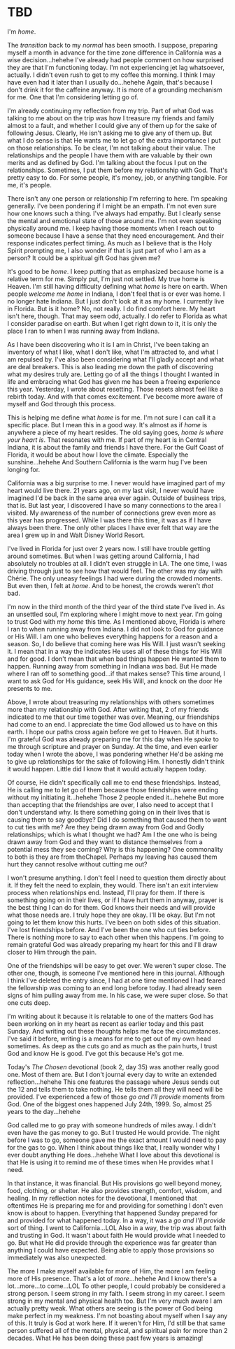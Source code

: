 # TBD

I'm *home*.

The *transition* back to my *normal* has been smooth. I suppose, preparing myself a month in advance for the time zone difference in California was a wise decision...hehehe I've already had people comment on how surprised they are that I'm functioning today. I'm not experiencing jet lag whatsoever, actually. I didn't even rush to get to my coffee this morning. I think I may have even had it later than I usually do...hehehe Again, that's because I don't drink it for the caffeine anyway. It is more of a grounding mechanism for me. One that I'm considering letting go of.

I'm already continuing my reflection from my trip. Part of what God was talking to me about on the trip was how I treasure my friends and family almost to a fault, and whether I could give any of them up for the sake of following Jesus. Clearly, He isn't asking me to give any of them up. But what I do sense is that He wants me to let go of the extra importance I put on those relationships. To be clear, I'm not talking about their value. The relationships and the people I have them with are valuable by their own merits and as defined by God. I'm talking about the focus I put on the relationships. Sometimes, I put them before my relationship with God. That's pretty easy to do. For some people, it's money, job, or anything tangible. For me, it's people.

There isn't any one person or relationship I'm referring to here. I'm speaking generally. I've been pondering if I might be an empath. I'm not even sure how one knows such a thing. I've always had empathy. But I clearly sense the mental and emotional state of those around me. I'm not even speaking physically around me. I keep having those moments when I reach out to someone because I have a sense that they need encouragement. And their response indicates perfect timing. As much as I believe that is the Holy Spirit prompting me, I also wonder if that is just part of who I am as a person? It could be a spiritual gift God has given me?

It's good to be *home*. I keep putting that as emphasized because home is a relative term for me. Simply put, I'm just not settled. My true home is Heaven. I'm still having difficulty defining what *home* is here on earth. When people *welcome me home* in Indiana, I don't feel that is or ever was home. I no longer hate Indiana. But I just don't look at it as my home. I currently live in Florida. But is it home? No, not really. I do find comfort here. My heart isn't here, though. That may seem odd, actually. I do refer to Florida as what I consider paradise on earth. But when I get right down to it, it is only the place I ran to when I was running away from Indiana.

As I have been discovering who it is I am in Christ, I've been taking an inventory of what I like, what I don't like, what I'm attracted to, and what I am repulsed by. I've also been considering what I'll gladly accept and what are deal breakers. This is also leading me down the path of discovering what my desires truly are. Letting go of all the things I thought I wanted in life and embracing what God has given me has been a freeing experience this year. Yesterday, I wrote about resetting. Those resets almost feel like a rebirth today. And with that comes excitement. I've become more aware of myself and God through this process.

This is helping me define what *home* is for me. I'm not sure I can call it a specific place. But I mean this in a good way. It's almost as if *home* is anywhere a piece of my heart resides. The old saying goes, *home is where your heart is*. That resonates with me. If part of my heart is in Central Indiana, it is about the family and friends I have there. For the Gulf Coast of Florida, it would be about how I love the climate. Especially the sunshine...hehehe And Southern California is the warm hug I've been longing for.

California was a big surprise to me. I never would have imagined part of my heart would live there. 21 years ago, on my last visit, I never would have imagined I'd be back in the same area ever again. Outside of business trips, that is. But last year, I discovered I have so many connections to the area I visited. My awareness of the number of connections grew even more as this year has progressed. While I was there this time, it was as if I have always been there. The only other places I have ever felt that way are the area I grew up in and Walt Disney World Resort.

I've lived in Florida for just over 2 years now. I still have trouble getting around sometimes. But when I was getting around California, I had absolutely no troubles at all. I didn't even struggle in LA. The one time, I was driving through just to see how that would feel. The other was my day with Chérie. The only uneasy feelings I had were during the crowded moments. But even then, I felt at *home*. And to be honest, the crowds weren't *that* bad.

I'm now in the third month of the third year of the third state I've lived in. As an unsettled soul, I'm exploring where I might move to next year. I'm going to trust God with my *home* this time. As I mentioned above, Florida is where I ran to when running away from Indiana. I did not look to God for guidance or His Will. I am one who believes everything happens for a reason and a season. So, I do believe that coming here was His Will. I just wasn't seeking it. I mean that in a way the indicates He uses all of these things for His Will and for good. I don't mean that when bad things happen He wanted them to happen. Running away from something in Indiana was bad. But He made where I ran off to something good...if that makes sense? This time around, I want to ask God for His guidance, seek His Will, and knock on the door He presents to me.

Above, I wrote about treasuring my relationships with others sometimes more than my relationship with God. After writing that, 2 of my friends indicated to me that our time together was over. Meaning, our friendships had come to an end. I appreciate the time God allowed us to have on this earth. I hope our paths cross again before we get to Heaven. But it hurts. I'm grateful God was already preparing me for this day when He *spoke* to me through scripture and prayer on Sunday. At the time, and even earlier today when I wrote the above, I was pondering whether He'd be asking me to give up relationships for the sake of following Him. I honestly didn't think it would happen. Little did I know that it would actually happen today.

Of course, He didn't specifically call me to end these friendships. Instead, He is calling me to let go of them because those friendships were ending without my initiating it...hehehe Those 2 people ended it...hehehe But more than accepting that the friendships are over, I also need to accept that I don't understand why. Is there something going on in their lives that is causing them to say goodbye? Did I do something that caused them to want to cut ties with me? Are they being drawn away from God and Godly relationships; which is what I thought we had? Am I the one who is being drawn away from God and they want to distance themselves from a potential mess they see coming? Why is this happening? One commonality to both is they are from theChapel. Perhaps my leaving has caused them hurt they cannot resolve without cutting me out?

I won't presume anything. I don't feel I need to question them directly about it. If they felt the need to explain, they would. There isn't an exit interview process when relationships end. Instead, I'll pray for them. If there is something going on in their lives, or if I have hurt them in anyway, prayer is the best thing I can do for them. God knows their needs and will provide what those needs are. I truly hope they are okay. I'll be okay. But I'm not going to let them know this hurts. I've been on both sides of this situation. I've lost friendships before. And I've been the one who cut ties before. There is nothing more to say to each other when this happens. I'm going to remain grateful God was already preparing my heart for this and I'll draw closer to Him through the pain.

One of the friendships will be easy to get over. We weren't super close. The other one, though, is someone I've mentioned here in this journal. Although I think I've deleted the entry since, I had at one time mentioned I had feared the fellowship was coming to an end long before today. I had already seen signs of him pulling away from me. In his case, we were super close. So that one cuts deep.

I'm writing about it because it is relatable to one of the matters God has been working on in my heart as recent as earlier today and this past Sunday. And writing out these thoughts helps me face the circumstances. I've said it before, writing is a means for me to get out of my own head sometimes. As deep as the cuts go and as much as the pain hurts, I trust God and know He is good. I've got this because He's got me.

Today's *The Chosen* devotional (book 2, day 35) was another really good one. Most of them are. But I don't journal every day to write an extended reflection...hehehe This one features the passage where Jesus sends out the 12 and tells them to take nothing. He tells them all they will need will be provided. I've experienced a few of those *go and I'll provide* moments from God. One of the biggest ones happened July 24th, 1999. So, almost 25 years to the day...hehehe

God called me to go pray with someone hundreds of miles away. I didn't even have the gas money to go. But I trusted He would provide. The night before I was to go, someone gave me the exact amount I would need to pay for the gas to go. When I think about things like that, I really wonder why I ever doubt anything He does...hehehe What I love about this devotional is that He is using it to remind me of these times when He provides what I need.

In that instance, it was financial. But His provisions go well beyond money, food, clothing, or shelter. He also provides strength, comfort, wisdom, and healing. In my reflection notes for the devotional, I mentioned that oftentimes He is preparing me for and providing for something I don't even know is about to happen. Everything that happened Sunday prepared for and provided for what happened today. In a way, it was a *go and I'll provide* sort of thing. I went to California...LOL Also in a way, the trip was about faith and trusting in God. It wasn't about faith He would provide what I needed to go. But what He did provide through the experience was far greater than anything I could have expected. Being able to apply those provisions so immediately was also unexpected.

The more I make myself available for more of Him, the more I am feeling more of His presence. That's a lot of *more*...hehehe And I know there's a lot...more...to come...LOL To other people, I could probably be considered a strong person. I seem strong in my faith. I seem strong in my career. I seem strong in my mental and physical health too. But I'm very much aware I am actually pretty weak. What others are seeing is the power of God being make perfect in my weakness. I'm not boasting about myself when I say any of this. It truly is God at work here. If it weren't for Him, I'd still be that same person suffered all of the mental, physical, and spiritual pain for more than 2 decades. What He has been doing these past few years is amazing!


